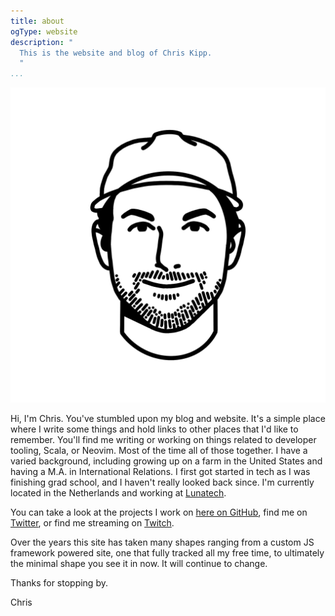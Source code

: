 ```yaml
---
title: about
ogType: website
description: "
  This is the website and blog of Chris Kipp.
  "
...
```


![An avatar of me](images/me.png)

Hi, I'm Chris. You've stumbled upon my blog and website. It's a simple place
where I write some things and hold links to other places that I'd like to
remember. You'll find me writing or working on things related to developer
tooling, Scala, or Neovim. Most of the time all of those together. I have a
varied background, including growing up on a farm in the United States and
having a M.A. in International Relations. I first got started in tech as I was
finishing grad school, and I haven't really looked back since. I'm currently
located in the Netherlands and working at [Lunatech](https://lunatech.nl/).

You can take a look at the projects I work on [here on GitHub](https://github.com/ckipp01), find me on [Twitter](https://twitter.com/ckipp01), or find me streaming on [Twitch](https://www.twitch.tv/ckipp).

Over the years this site has taken many shapes ranging from a custom JS
framework powered site, one that fully tracked all my free time, to ultimately
the minimal shape you see it in now. It will continue to change.

Thanks for stopping by.

Chris
